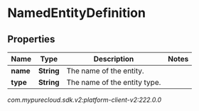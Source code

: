 # NamedEntityDefinition


## Properties

| Name | Type | Description | Notes |
| ------------ | ------------- | ------------- | ------------- |
| **name** | **String** | The name of the entity. |  |
| **type** | **String** | The name of the entity type. |  |




_com.mypurecloud.sdk.v2:platform-client-v2:222.0.0_
